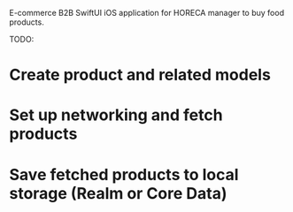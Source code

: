 E-commerce B2B SwiftUI iOS application for HORECA manager to buy food products.

TODO:

# Create product and related models

# Set up networking and fetch products

# Save fetched products to local storage (Realm or Core Data)
